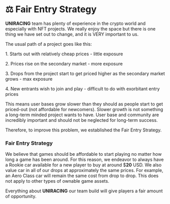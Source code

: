 # ⚖ Fair Entry Strategy

**UNIRACING** team has plenty of experience in the crypto world and especially with NFT projects. We really enjoy the space but there is one thing we have set out to change, and it is VERY important to us.

The usual path of a project goes like this:

1\.     Starts out with relatively cheap prices - little exposure

2\.     Prices rise on the secondary market - more exposure

3\.     Drops from the project start to get priced higher as the secondary market grows - max exposure

4\.     New entrants wish to join and play - difficult to do with exorbitant entry prices

This means user bases grow slower than they should as people start to get priced-out (not affordable for newcomers). Slower growth is not something a long-term minded project wants to have. User base and community are incredibly important and should not be neglected for long-term success.

Therefore, to improve this problem, we established the Fair Entry Strategy.

### Fair Entry Strategy

We believe that games should be affordable to start playing no matter how long a game has been around. For this reason, we endeavor to always have a Rookie car available for a new player to buy at around $**20** USD. We also value car in all of our drops at approximately the same prices. For example, an Aero Class car will remain the same cost from drop to drop. This does not apply to other types of ownable game assets.

Everything about **UNIRACING** our team build will give players a fair amount of opportunity.

